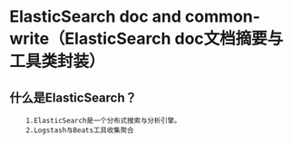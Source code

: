 # ElasticSearch doc and common-write（ElasticSearch doc文档摘要与工具类封装）

## 什么是ElasticSearch？
```text
    1.ElasticSearch是一个分布式搜索与分析引擎。
    2.Logstash与Beats工具收集聚合
```

